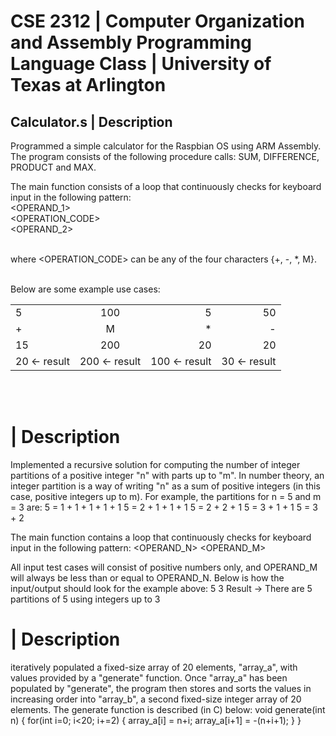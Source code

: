 # CSE 2312 | Computer Organization and Assembly Programming Language Class | University of Texas at Arlington

## Calculator.s | Description

Programmed a simple calculator for the Raspbian OS using ARM Assembly. The program consists of the following procedure calls: SUM, DIFFERENCE, PRODUCT and MAX.<br/>

The main function consists of a loop that continuously checks for keyboard input in the following pattern:<br/>
<OPERAND_1><ENTER><br/>
<OPERATION_CODE><ENTER><br/>
<OPERAND_2><ENTER><br/><br/>
  
where <OPERATION_CODE> can be any of the four characters {+, -, *, M}.<br/><br/>

Below are some example use cases:<br/>

|               |               |               |               |
| ------------- |:-------------:| -------------:| -------------:|
| 5             | 100           | 5             | 50            |
| +             | M             | *             | -             |
| 15            | 200           | 20            | 20            |
| 20 <- result  | 200 <- result | 100 <- result | 30 <- result  |
<br/><br/>

# | Description

Implemented a recursive solution for computing the number of integer partitions of a positive integer "n" with parts up to "m". In number theory, an integer partition is a way of writing "n" as a sum of positive integers (in this case, positive integers up to m). For example, the partitions for n = 5 and m = 3 are:
5 = 1 + 1 + 1 + 1 + 1
5 = 2 + 1 + 1 + 1
5 = 2 + 2 + 1
5 = 3 + 1 + 1
5 = 3 + 2


The main function contains a loop that continuously checks for keyboard input in the following pattern:
<OPERAND_N><ENTER>
<OPERAND_M><ENTER>

All input test cases will consist of positive numbers only, and OPERAND_M will always be less than or equal to OPERAND_N. Below is how the input/output should look for the example above:
            5
            3
Result ->   There are 5 partitions of 5 using integers up to 3


# | Description

iteratively populated a fixed-size array of 20 elements, "array_a", with values provided by a "generate" function. Once "array_a" has been populated by "generate", the program then stores and sorts the values in increasing order into "array_b", a second fixed-size integer array of 20 elements. The generate function is described (in C) below:
void generate(int n) {
  for(int i=0; i<20; i+=2) {
    array_a[i] = n+i;
    array_a[i+1] = -(n+i+1);
  }
}


